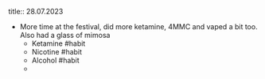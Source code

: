 title:: 28.07.2023

- More time at the festival, did more ketamine, 4MMC and vaped a bit too. Also had a glass of mimosa
	- Ketamine #habit
	- Nicotine #habit
	- Alcohol #habit
	-